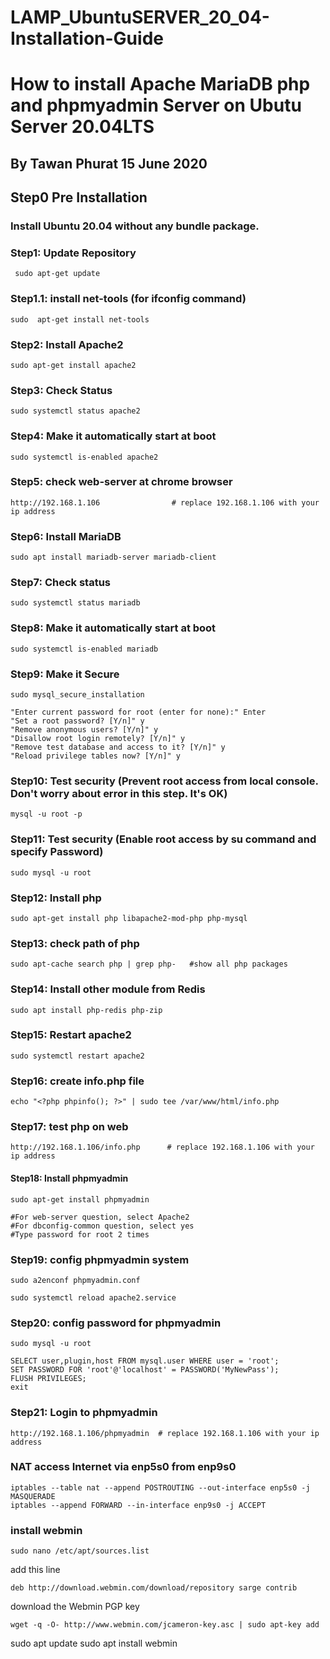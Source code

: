 # LAMP_UbuntuSERVER_20_04-Installation-Guide
# How to install Apache MariaDB php and phpmyadmin Server on Ubutu Server 20.04LTS

## By Tawan Phurat 15 June 2020

## Step0 Pre Installation

### Install Ubuntu 20.04 without any bundle package.

### Step1: Update Repository

```
 sudo apt-get update
```

### Step1.1: install net-tools (for ifconfig command)

```
sudo  apt-get install net-tools
```` 

### Step2: Install Apache2

```
sudo apt-get install apache2
```

### Step3: Check Status

```
sudo systemctl status apache2
```

### Step4: Make it automatically start at boot

```
sudo systemctl is-enabled apache2
```

### Step5: check web-server at chrome browser

```
http://192.168.1.106                # replace 192.168.1.106 with your ip address
```

### Step6: Install MariaDB

```
sudo apt install mariadb-server mariadb-client
```

### Step7: Check status

```
sudo systemctl status mariadb
```

### Step8: Make it automatically start at boot

```
sudo systemctl is-enabled mariadb
```

### Step9: Make it Secure

```
sudo mysql_secure_installation

"Enter current password for root (enter for none):" Enter
"Set a root password? [Y/n]" y
"Remove anonymous users? [Y/n]" y
"Disallow root login remotely? [Y/n]" y
"Remove test database and access to it? [Y/n]" y
"Reload privilege tables now? [Y/n]" y
```

### Step10: Test security (Prevent root access from local console. Don't worry about error in this step. It's OK)

```
mysql -u root -p
```

### Step11: Test security (Enable root access by su command and specify Password)

```
sudo mysql -u root
```

### Step12: Install php

```
sudo apt-get install php libapache2-mod-php php-mysql
```

### Step13: check path of php

```
sudo apt-cache search php | grep php-	#show all php packages
```

### Step14: Install other module from Redis

```
sudo apt install php-redis php-zip
```

### Step15: Restart apache2

```
sudo systemctl restart apache2
```

### Step16: create info.php file

```
echo "<?php phpinfo(); ?>" | sudo tee /var/www/html/info.php
```

### Step17: test php on web

```
http://192.168.1.106/info.php      # replace 192.168.1.106 with your ip address
```

#### Step18: Install phpmyadmin

```
sudo apt-get install phpmyadmin

#For web-server question, select Apache2
#For dbconfig-common question, select yes
#Type password for root 2 times
```

### Step19: config phpmyadmin system

```
sudo a2enconf phpmyadmin.conf  

sudo systemctl reload apache2.service  
```

### Step20: config password for phpmyadmin

```
sudo mysql -u root

SELECT user,plugin,host FROM mysql.user WHERE user = 'root';
SET PASSWORD FOR 'root'@'localhost' = PASSWORD('MyNewPass'); 
FLUSH PRIVILEGES;  
exit
```

### Step21: Login to phpmyadmin

```
http://192.168.1.106/phpmyadmin  # replace 192.168.1.106 with your ip address
```


### NAT access Internet via enp5s0  from enp9s0  

```
iptables --table nat --append POSTROUTING --out-interface enp5s0 -j MASQUERADE
iptables --append FORWARD --in-interface enp9s0 -j ACCEPT
```
### install webmin

```
sudo nano /etc/apt/sources.list
```

add this line 
```
deb http://download.webmin.com/download/repository sarge contrib
```

download the Webmin PGP key
```
wget -q -O- http://www.webmin.com/jcameron-key.asc | sudo apt-key add
```

sudo apt update
sudo apt install webmin

